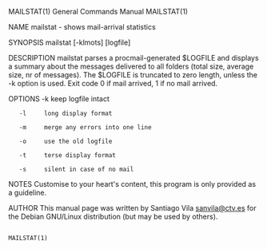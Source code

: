 MAILSTAT(1)                                                                                General Commands Manual                                                                                MAILSTAT(1)



NAME
       mailstat - shows mail-arrival statistics

SYNOPSIS
       mailstat [-klmots] [logfile]

DESCRIPTION
       mailstat  parses  a  procmail-generated  $LOGFILE  and  displays  a summary about the messages delivered to all folders (total size, average size, nr of messages).  The $LOGFILE is truncated to zero
       length, unless the -k option is used.  Exit code 0 if mail arrived, 1 if no mail arrived.

OPTIONS
       -k     keep logfile intact

       -l     long display format

       -m     merge any errors into one line

       -o     use the old logfile

       -t     terse display format

       -s     silent in case of no mail

NOTES
       Customise to your heart's content, this program is only provided as a guideline.

AUTHOR
       This manual page was written by Santiago Vila <sanvila@ctv.es> for the Debian GNU/Linux distribution (but may be used by others).



                                                                                                                                                                                                  MAILSTAT(1)
